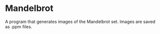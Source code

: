 # Mandelbrot

A program that generates images of the Mandelbrot set. Images are saved as .ppm files.

## 
